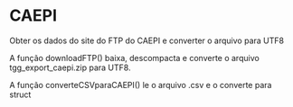 # CAEPI
Obter os dados do site do FTP do CAEPI e converter o arquivo para UTF8

A função downloadFTP() baixa, descompacta e converte o arquivo tgg_export_caepi.zip para UTF8.

A função converteCSVparaCAEPI() le o arquivo .csv e o converte para struct